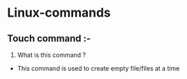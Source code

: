 # Linux-commands
## Touch command :-
1. What is this command ?
 
 - This command is used to create empty file/files at a time
